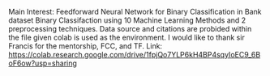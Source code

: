 Main Interest: Feedforward Neural Network for Binary Classification in Bank dataset
Binary Classifaction using 10 Machine Learning Methods and 2 preprocessing techniques. Data source and citations are probided within the file given colab is used as the environment. 
I would like to thank sir Francis for the mentorship, FCC, and TF. Link: https://colab.research.google.com/drive/1fpjQo7YLP6kH4BP4sqyIoEC9_6BoF6ow?usp=sharing
